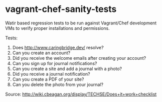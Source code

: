vagrant-chef-sanity-tests
=========================

Watir based regression tests to be run against Vagrant/Chef development VMs to verify proper installations and permissions.

Tests:
  1. Does http://www.caringbridge.dev/ resolve?
  2. Can you create an account?
  3. Did you receive the welcome emails after creating your account?
  4. Can you sign up for journal notifications?
  5. Can you create a site and add a journal with a photo?
  6. Did you receive a journal notification?
  7. Can you create a PDF of your site?
  8. Can you delete the photo from your journal?

Source: http://wiki.cbeagan.org/display/TECHSE/Does+it+work+checklist